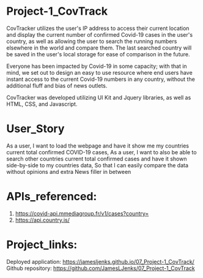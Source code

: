 # Project-1_CovTrack

CovTracker utilizes the user's IP address to access their current location and display the current number of confirmed Covid-19 cases in the user's country, as well as allowing the user to search the running numbers elsewhere in the world and compare them. The last searched country will be saved in the user's local storage for ease of comparison in the future. 

Everyone has been impacted by Covid-19 in some capacity; with that in mind, we set out to design an easy to use resource where end users have instant access to the current Covid-19 numbers in any country, without the additional fluff and bias of news outlets.

CovTracker was developed utilizing UI Kit and Jquery libraries, as well as HTML, CSS, and Javascript. 

# User_Story

As a user, 
I want to load the webpage and have it show me my countries current total confirmed COVID-19 cases, 
As a user,
I want to also be able to search other countries current total confirmed cases and have it shown side-by-side to my countries data,
So that I can easily compare the data without opinions and extra News filler in between


# APIs_referenced:

1. https://covid-api.mmediagroup.fr/v1/cases?country=
2. https://api.country.is/


# Project_links:

Deployed application: https://jamesljenks.github.io/07_Project-1_CovTrack/
Github repository: https://github.com/JamesLJenks/07_Project-1_CovTrack


